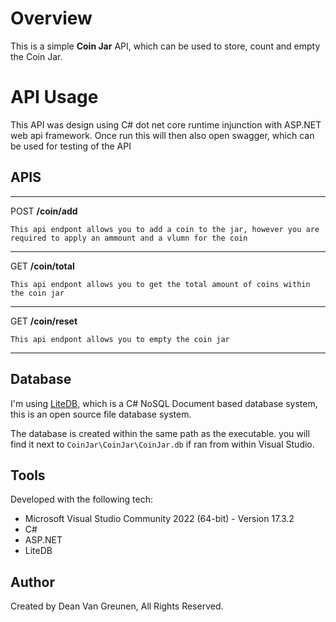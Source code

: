 # Overview

This is a simple **Coin Jar** API, which can be used to store, count and empty the Coin Jar.


# API Usage

This API was design using C# dot net core runtime injunction with ASP.NET web api framework.
Once run this will then also open swagger, which can be used for testing of the API

## APIS
____
POST **/coin/add**
```
This api endpont allows you to add a coin to the jar, however you are required to apply an ammount and a vlumn for the coin
```
____
GET **/coin/total**
```
This api endpont allows you to get the total amount of coins within the coin jar
```
____
GET **/coin/reset**
```
This api endpont allows you to empty the coin jar
```
____

## Database

I'm using [LiteDB](https://www.litedb.org/), which is a C# NoSQL Document based database system, this is an open source file database system.

The database is created within the same path as the executable. you will find it next to `CoinJar\CoinJar\CoinJar.db` if ran from within Visual Studio.


## Tools

Developed with the following tech:

- Microsoft Visual Studio Community 2022 (64-bit) - Version 17.3.2
- C#
- ASP.NET
- LiteDB

## Author

Created by Dean Van Greunen, All Rights Reserved.


